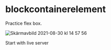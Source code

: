 # blockcontainerelement

Practice flex box.

![Skärmavbild 2021-08-30 kl  14 57 56](https://user-images.githubusercontent.com/70148089/131342744-8ba2d513-5201-4bb2-af2e-852e2434a318.png)

Start with live server

